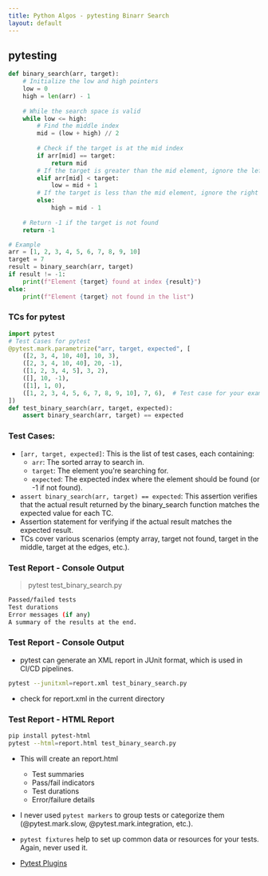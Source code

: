 ```yaml
---
title: Python Algos - pytesting Binarr Search
layout: default
---
```


## pytesting 

```python
def binary_search(arr, target):
    # Initialize the low and high pointers
    low = 0
    high = len(arr) - 1
    
    # While the search space is valid
    while low <= high:
        # Find the middle index
        mid = (low + high) // 2
        
        # Check if the target is at the mid index
        if arr[mid] == target:
            return mid
        # If the target is greater than the mid element, ignore the left half
        elif arr[mid] < target:
            low = mid + 1
        # If the target is less than the mid element, ignore the right half
        else:
            high = mid - 1
    
    # Return -1 if the target is not found
    return -1

# Example
arr = [1, 2, 3, 4, 5, 6, 7, 8, 9, 10]
target = 7
result = binary_search(arr, target)
if result != -1:
    print(f"Element {target} found at index {result}")
else:
    print(f"Element {target} not found in the list")
```

### TCs for pytest

```python
import pytest
# Test Cases for pytest
@pytest.mark.parametrize("arr, target, expected", [
    ([2, 3, 4, 10, 40], 10, 3),
    ([2, 3, 4, 10, 40], 20, -1),
    ([1, 2, 3, 4, 5], 3, 2),
    ([], 10, -1),
    ([1], 1, 0),
    ([1, 2, 3, 4, 5, 6, 7, 8, 9, 10], 7, 6),  # Test case for your example
])
def test_binary_search(arr, target, expected):
    assert binary_search(arr, target) == expected
```

### Test Cases:
  * `[arr, target, expected]`: This is the list of test cases, each containing:
    * `arr`: The sorted array to search in.
    * `target`: The element you're searching for.
    * `expected`: The expected index where the element should be found (or -1 if not found).
* `assert binary_search(arr, target) == expected`: This assertion verifies that the actual result returned by the binary_search function matches the expected value for each TC.
* Assertion statement for verifying if the actual result matches the expected result.
* TCs cover various scenarios (empty array, target not found, target in the middle, target at the edges, etc.).

### Test Report - Console Output
> pytest test_binary_search.py
```sh
Passed/failed tests
Test durations
Error messages (if any)
A summary of the results at the end.
```

### Test Report - Console Output
* pytest can generate an XML report in JUnit format, which is used in CI/CD pipelines.

```sh
pytest --junitxml=report.xml test_binary_search.py
```

* check for report.xml in the current directory

### Test Report - HTML Report

```sh
pip install pytest-html
pytest --html=report.html test_binary_search.py
```

* This will create an report.html
  * Test summaries
  * Pass/fail indicators
  * Test durations
  * Error/failure details

* I never used `pytest markers` to group tests or categorize them (@pytest.mark.slow, @pytest.mark.integration, etc.).
* `pytest fixtures` help to set up common data or resources for your tests. Again, never used it.
* [Pytest Plugins](https://docs.pytest.org/en/stable/reference/plugin_list.html)

